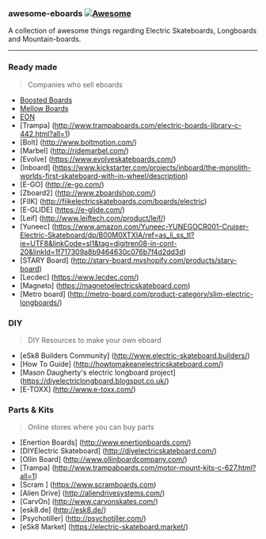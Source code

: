 ### **awesome-eboards** [![Awesome](https://cdn.rawgit.com/sindresorhus/awesome/d7305f38d29fed78fa85652e3a63e154dd8e8829/media/badge.svg)](https://github.com/sindresorhus/awesome)
A collection of awesome things regarding Electric Skateboards, Longboards and Mountain-boards.

---
### Ready made
> Companies who sell eboards
* [Boosted Boards](https://boostedboards.com/)
* [Mellow Boards](http://www.mellowboards.com/)
* [EON](http://www.unlimited.engineering/)
* [Trampa] (http://www.trampaboards.com/electric-boards-library-c-442.html?all=1)
* [Bolt] (http://www.boltmotion.com/)
* [Marbel] (http://ridemarbel.com/)
* [Evolve] (https://www.evolveskateboards.com/)
* [Inboard] (https://www.kickstarter.com/projects/inboard/the-monolith-worlds-first-skateboard-with-in-wheel/description)
* [E-GO] (http://e-go.com/)
* [Zboard2] (http://www.zboardshop.com/)
* [FIIK] (http://fiikelectricskateboards.com/boards/electric)
* [E-GLIDE] (https://e-glide.com/)
* [Leif] (http://www.leiftech.com/product/leif/)
* [Yuneec] (https://www.amazon.com/Yuneec-YUNEGOCR001-Cruiser-Electric-Skateboard/dp/B00M0XTXIA/ref=as_li_ss_tl?ie=UTF8&linkCode=sl1&tag=digitren08-in-cont-20&linkId=1f717309a8b9464630c076b7f4d2dd3d)
* [STARY Board] (http://stary-board.myshopify.com/products/stary-board)
* [Lecdec] (https://www.lecdec.com/)
* [Magneto] (https://magnetoelectricskateboard.com)
* [Metro board] (http://metro-board.com/product-category/slim-electric-longboards/)

### DIY
> DIY Resources to make your own eboard
* [eSk8 Builders Community] (http://www.electric-skateboard.builders/)
* [How To Guide] (http://howtomakeanelectricskateboard.com/)
* [Mason Daugherty's electric longboard project] (https://diyelectriclongboard.blogspot.co.uk/)
* [E-TOXX] (http://www.e-toxx.com/)

### Parts & Kits
> Online stores where you can buy parts
* [Enertion Boards] (http://www.enertionboards.com/)
* [DIYElectric Skateboard] (http://diyelectricskateboard.com/)
* [Ollin Board] (http://www.ollinboardcompany.com/)
* [Trampa] (http://www.trampaboards.com/motor-mount-kits-c-627.html?all=1)
* [Scram ] (https://www.scramboards.com)
* [Alien Drive] (http://aliendrivesystems.com/)
* [CarvOn] (http://www.carvonskates.com/)
* [esk8.de] (http://esk8.de/)
* [Psychotiller] (http://psychotiller.com/)
* [eSk8 Market] (https://electric-skateboard.market/)
